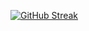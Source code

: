 [![GitHub Streak](https://streak-stats.demolab.com?user=sevndata&theme=dark-minimalist&date_format=%5BY.%5Dn.j)](https://git.io/streak-stats) 

